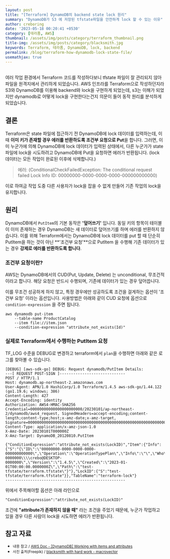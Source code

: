 ```yaml
---
layout: post
title: "[Terraform] DynamoDB의 backend state lock 원리"
summary: "DynamoDB가 S3 에 저장된 tfstate파일을 안전하게 lock 할 수 있는 이유"
author: creboring
date: '2023-05-18 00:20:41 +0530'
category: [테라폼, AWS]
thumbnail: /assets/img/posts/category/terraform_thumbnail.png
title-img: /assets/img/posts/category/blacksmith.jpg
keywords: Terraform, 테라폼, DynamoDB, lock, backend
permalink: /blog/terraform-how-dynamodb-lock-state-file/
usemathjax: true
---
```


<br>
여러 작업 환경에서 Terraform 코드를 작성하다보니 tfstate 파일이 잘 관리되지 않아 파일을 원격지에서 관리하게 되었습니다. AWS 인프라를 Terraform으로 작성하던지라 S3와 DynamoDB를 이용해 backend와 lock을 구현하게 되었는데, s3는 이해가 되었지만 dynamodb로 어떻게 lock을 구현한다는건지 의문이 들어 동작 원리를 분석하게 되었습니다. 

## 결론
Terraform은 state 파일에 접근하기 전 DynamoDB에 lock 데이터를 입력하는데, 이 때 **이미 키가 존재할 경우 에러를 반환하도록 조건부 요청으로 Put**을 합니다. 
그러면, 이미 누군가에 의해 DynamoDB에 lock 데이터가 입력된 상태에서, 다른 누군가가 state 파일에 lock을 시도하려고 DynamoDB에 Put을 요청하면 에러가 반환됩니다. (lock 데이터는 모든 작업이 완료된 이후에 삭제합니다.)
> 에러: (ConditionalCheckFailedException: The conditional request failed Lock Info ID: 00000000-0000-0000-0000-000000000000)

이로 하여금 작업 도중 다른 사용자가 lock을 잡을 수 없게 만들어 기존 작업의 lock을 유지합니다.



## 원리
DynamoDB에서 `PutItem`의 기본 동작은 **'덮어쓰기'** 입니다. 동일 키의 항목이 테이블이 이미 존재하는 경우 DynamoDB는 새 데이터로 덮어쓰기를 하며 에러를 반환하지 않습니다. 이를 위해 Terraform에서는 DynamoDB에 lock 데이터를 put 할 때 단순히 PutItem을 하는 것이 아닌 **'조건부 요청'**으로 PutItem 을 수행해 기존 데이터가 있는 경우 **강제로 에러를 반환하도록 합니다**.

### 조건부 요청이란?
AWS는 DynamoDB에서의 CUD(Put, Update, Delete) 는 unconditional, 무조건적이라고 합니다. 해당 요청은 반드시 수행되며, 기존에 데이터가 있는 경우 덮어씁니다.

이를 무조건 성공하게 하지 않고, 특정 경우에만 성공하도록 조건을 걸게하는 옵션이 '조건부 요청' 이라는 옵션입니다. 사용방법은 아래와 같이 CUD 요청에 옵션으로 `condition-expression` 을 주면 됩니다.

```
aws dynamodb put-item 
    --table-name ProductCatalog 
    --item file://item.json 
    --condition-expression "attribute_not_exists(Id)"
```

### 실제로 Terraform에서 수행하는 PutItem 요청
TF_LOG 수준을 DEBUG로 변경하고 terraform에서 `plan`을 수행하면 아래와 같은 로그를 찾아볼 수 있습니다.
```
[DEBUG] [aws-sdk-go] DEBUG: Request dynamodb/PutItem Details:
---[ REQUEST POST-SIGN ]-----------------------------
POST / HTTP/1.1
Host: dynamodb.ap-northeast-2.amazonaws.com
User-Agent: APN/1.0 HashiCorp/1.0 Terraform/1.4.5 aws-sdk-go/1.44.122 (go1.19.6; windows; 386)
Content-Length: 427
Accept-Encoding: identity
Authorization: AWS4-HMAC-SHA256 Credential=00000000000000000000000/20230101/ap-northeast-2/dynamodb/aws4_request, SignedHeaders=accept-encoding;content-length;content-type;host;x-amz-date;x-amz-target, Signature=00000000000000000000000000000000000000000000000000000000000000
Content-Type: application/x-amz-json-1.0
X-Amz-Date: 20230101T000000Z
X-Amz-Target: DynamoDB_20120810.PutItem

{"ConditionExpression":"attribute_not_exists(LockID)","Item":{"Info":{"S":"{\"ID\":\"00000000-0000-0000-0000-000000000000\",\"Operation\":\"OperationTypePlan\",\"Info\":\"\",\"Who\":\"DESKTOP-0000000\\\\crebo@DESKTOP-0000000\",\"Version\":\"1.4.5\",\"Created\":\"2023-01-01T00:00:00.0000000Z\",\"Path\":\"test-tfstate/terraform.tfstate\"}"},"LockID":{"S":"test-tfstate/terraform.tfstate"}},"TableName":"terraform-lock"}
-----------------------------------------------------
```

위에서 주목해야할 옵션은 아래 라인으로
```
"ConditionExpression":"attribute_not_exists(LockID)"
```

조건에 **"attribute가 존재하지 않을 때"** 라는 조건을 주었기 때문에, 누군가 작업하고 있을 경우 다른 사람이 lock을 시도하면 에러가 반환됩니다.


## 참고 자료
- <small>내용 참고 / <a href="https://docs.aws.amazon.com/ko_kr/amazondynamodb/latest/developerguide/WorkingWithItems.html#WorkingWithItems.ConditionalUpdate" target="_blank">AWS Doc - [DynamoDB] Working with items and attributes</a></small>
- <small>사진 출처(Freepik) / <a href="https://www.freepik.com/free-vector/blacksmith-with-hard-work-strength-symbols-flat-illustration_15329625.htm#query=blacksmith&from_query=smithy&position=1&from_view=search&track=sph" target="_blank">blacksmith with hard work - macrovector</a></small>